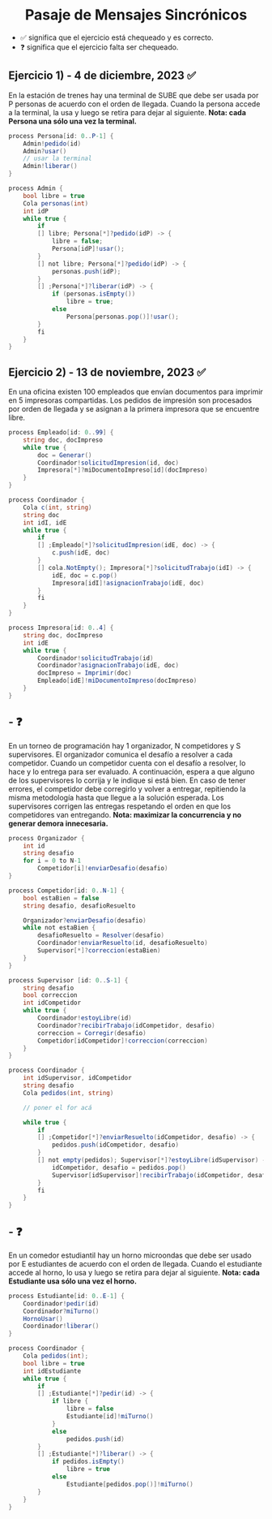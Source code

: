 <h1 align="center">Pasaje de Mensajes Sincrónicos</h1>

-   ✅ significa que el ejercicio está chequeado y es correcto.
-   ❓ significa que el ejercicio falta ser chequeado.

## Ejercicio 1) - 4 de diciembre, 2023 ✅

En la estación de trenes hay una terminal de SUBE que debe ser usada por P personas de acuerdo con el orden de llegada. Cuando la persona accede a la terminal, la usa y luego se retira para dejar al siguiente.
**Nota: cada Persona una sólo una vez la terminal.**

```cs
process Persona[id: 0..P-1] {
    Admin!pedido(id)
    Admin?usar()
    // usar la terminal
    Admin!liberar()
}

process Admin {
    bool libre = true
    Cola personas(int)
    int idP
    while true {
        if
        [] libre; Persona[*]?pedido(idP) -> {
            libre = false;
            Persona[idP]!usar();
        }
        [] not libre; Persona[*]?pedido(idP) -> {
            personas.push(idP);
        }
        [] ;Persona[*]?liberar(idP) -> {
            if (personas.isEmpty())
                libre = true;
            else
                Persona[personas.pop()]!usar();
        }
        fi
    }
}
```

## Ejercicio 2) - 13 de noviembre, 2023 ✅

En una oficina existen 100 empleados que envían documentos para imprimir en 5 impresoras compartidas. Los pedidos de impresión son procesados por orden de llegada y se asignan a la primera impresora que se encuentre libre.

```cs
process Empleado[id: 0..99] {
    string doc, docImpreso
    while true {
        doc = Generar()
        Coordinador!solicitudImpresion(id, doc)
        Impresora[*]?miDocumentoImpreso[id](docImpreso)
    }
}

process Coordinador {
    Cola c(int, string)
    string doc
    int idI, idE
    while true {
        if
        [] ;Empleado[*]?solicitudImpresion(idE, doc) -> {
            c.push(idE, doc)
        }
        [] cola.NotEmpty(); Impresora[*]?solicitudTrabajo(idI) -> {
            idE, doc = c.pop()
            Impresora[idI]!asignacionTrabajo(idE, doc)
        }
        fi
    }
}

process Impresora[id: 0..4] {
    string doc, docImpreso
    int idE
    while true {
        Coordinador!solicitudTrabajo(id)
        Coordinador?asignacionTrabajo(idE, doc)
        docImpreso = Imprimir(doc)
        Empleado[idE]!miDocumentoImpreso(docImpreso)
    }
}
```

## - ❓

En un torneo de programación hay 1 organizador, N competidores y S supervisores. El organizador comunica el desafío a resolver a cada competidor. Cuando un competidor cuenta con el desafío a resolver, lo hace y lo entrega para ser evaluado. A continuación, espera a que alguno de los supervisores lo corrija y le indique si está bien. En caso de tener errores, el competidor debe corregirlo y volver a entregar, repitiendo la misma metodología hasta que llegue a la solución esperada. Los supervisores corrigen las entregas respetando el orden en que los competidores van entregando.
**Nota: maximizar la concurrencia y no generar demora innecesaria.**

```cs
process Organizador {
    int id
    string desafio
    for i = 0 to N-1
        Competidor[i]!enviarDesafio(desafio)
}

process Competidor[id: 0..N-1] {
    bool estaBien = false
    string desafio, desafioResuelto

    Organizador?enviarDesafio(desafio)
    while not estaBien {
        desafioResuelto = Resolver(desafio)
        Coordinador!enviarResuelto(id, desafioResuelto)
        Supervisor[*]?correccion(estaBien)
    }
}

process Supervisor [id: 0..S-1] {
    string desafio
    bool correccion
    int idCompetidor
    while true {
        Coordinador!estoyLibre(id)
        Coordinador?recibirTrabajo(idCompetidor, desafio)
        correccion = Corregir(desafio)
        Competidor[idCompetidor]!correccion(correccion)
    }
}

process Coordinador {
    int idSupervisor, idCompetidor
    string desafio
    Cola pedidos(int, string)

    // poner el for acá

    while true {
        if
        [] ;Competidor[*]?enviarResuelto(idCompetidor, desafio) -> {
            pedidos.push(idCompetidor, desafio)
        }
        [] not empty(pedidos); Supervisor[*]?estoyLibre(idSupervisor) -> {
            idCompetidor, desafio = pedidos.pop()
            Supervisor[idSupervisor]!recibirTrabajo(idCompetidor, desafio)
        }
        fi
    }
}
```

## - ❓

En un comedor estudiantil hay un horno microondas que debe ser usado por E estudiantes de acuerdo con el orden de llegada. Cuando el estudiante accede al horno, lo usa y luego se retira para dejar al siguiente.
**Nota: cada Estudiante usa sólo una vez el horno.**

```cs
process Estudiante[id: 0..E-1] {
    Coordinador!pedir(id)
    Coordinador?miTurno()
    HornoUsar()
    Coordinador!liberar()
}

process Coordinador {
    Cola pedidos(int);
    bool libre = true
    int idEstudiante
    while true {
        if
        [] ;Estudiante[*]?pedir(id) -> {
            if libre {
                libre = false
                Estudiante[id]!miTurno()
            }
            else
                pedidos.push(id)
        }
        [] ;Estudiante[*]?liberar() -> {
            if pedidos.isEmpty()
                libre = true
            else
                Estudiante[pedidos.pop()]!miTurno()
        }
    }
}
```

